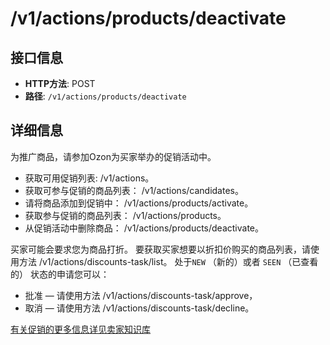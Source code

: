 # /v1/actions/products/deactivate

## 接口信息

- **HTTP方法**: POST
- **路径**: `/v1/actions/products/deactivate`

## 详细信息

为推广商品，请参加Ozon为买家举办的促销活动中。

  * 获取可用促销列表: /v1/actions。
  * 获取可参与促销的商品列表： /v1/actions/candidates。
  * 请将商品添加到促销中： /v1/actions/products/activate。
  * 获取参与促销的商品列表： /v1/actions/products。
  * 从促销活动中删除商品： /v1/actions/products/deactivate。



买家可能会要求您为商品打折。 要获取买家想要以折扣价购买的商品列表，请使用方法 /v1/actions/discounts-task/list。 处于`NEW` （新的）或者 `SEEN` （已查看的） 状态的申请您可以：

  * 批准 — 请使用方法 /v1/actions/discounts-task/approve，
  * 取消 — 请使用方法 /v1/actions/discounts-task/decline。



[有关促销的更多信息详见卖家知识库](https://seller-edu.ozon.ru/docs/how-to-sell-effectively/promo/promo.html)

